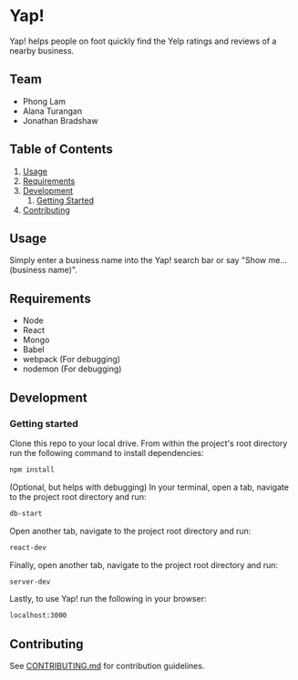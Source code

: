 # Yap!
Yap! helps people on foot quickly find the Yelp ratings and reviews of a nearby business. 

## Team

  - Phong Lam
  - Alana Turangan
  - Jonathan Bradshaw

## Table of Contents

1. [Usage](#Usage)
1. [Requirements](#requirements)
1. [Development](#development)
    1. [Getting Started](#getting-started)
1. [Contributing](#contributing)

## Usage
Simply enter a business name into the Yap! search bar or say "Show me...(business name)".

## Requirements
- Node 
- React
- Mongo 
- Babel
- webpack (For debugging)
- nodemon (For debugging)

## Development

### Getting started
Clone this repo to your local drive. 
From within the project's root directory run the following command to install dependencies:
```sh
npm install
```
(Optional, but helps with debugging)
In your terminal, open a tab, navigate to the project root directory and run:
```sh
db-start
```
Open another tab, navigate to the project root directory and run:
```sh
react-dev
```
Finally, open another tab, navigate to the project root directory and run:
```sh
server-dev
```

Lastly, to use Yap! run the following in your browser:
```sh
localhost:3000
```

## Contributing
See [CONTRIBUTING.md](CONTRIBUTING.md) for contribution guidelines.
